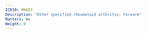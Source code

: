 ```yaml
---
ICD10: M0683
Description: "Other specified rheumatoid arthritis: Forearm"
Matters: No
Weight: 0
---
```


